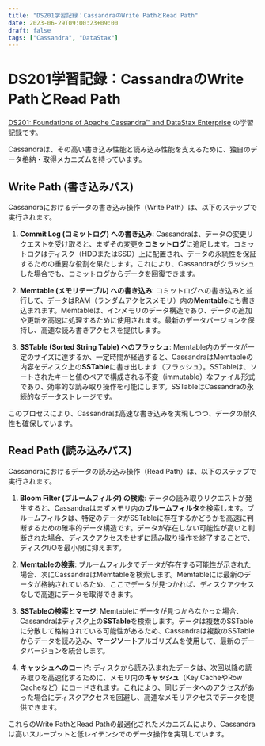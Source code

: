 ```yaml
---
title: "DS201学習記録：CassandraのWrite PathとRead Path"
date: 2023-06-29T09:00:23+09:00
draft: false
tags: ["Cassandra", "DataStax"] 
---
```

<!--more-->
# DS201学習記録：CassandraのWrite PathとRead Path

[DS201: Foundations of Apache Cassandra™ and DataStax Enterprise](https://www.datastax.com/jp/resources/datasheet/ds201-datastax-enterprise-foundations-apache-cassandratm) の学習記録です。

Cassandraは、その高い書き込み性能と読み込み性能を支えるために、独自のデータ格納・取得メカニズムを持っています。

## Write Path (書き込みパス)

Cassandraにおけるデータの書き込み操作（Write Path）は、以下のステップで実行されます。

1.  **Commit Log (コミットログ) への書き込み**:
    Cassandraは、データの変更リクエストを受け取ると、まずその変更を**コミットログ**に追記します。コミットログはディスク（HDDまたはSSD）上に配置され、データの永続性を保証するための重要な役割を果たします。これにより、Cassandraがクラッシュした場合でも、コミットログからデータを回復できます。

2.  **Memtable (メモリテーブル) への書き込み**:
    コミットログへの書き込みと並行して、データはRAM（ランダムアクセスメモリ）内の**Memtable**にも書き込まれます。Memtableは、インメモリのデータ構造であり、データの追加や更新を高速に処理するために使用されます。最新のデータバージョンを保持し、高速な読み書きアクセスを提供します。

3.  **SSTable (Sorted String Table) へのフラッシュ**:
    Memtable内のデータが一定のサイズに達するか、一定時間が経過すると、CassandraはMemtableの内容をディスク上の**SSTable**に書き出します（フラッシュ）。SSTableは、ソートされたキーと値のペアで構成される不変（immutable）なファイル形式であり、効率的な読み取り操作を可能にします。SSTableはCassandraの永続的なデータストレージです。

このプロセスにより、Cassandraは高速な書き込みを実現しつつ、データの耐久性も確保しています。

## Read Path (読み込みパス)

Cassandraにおけるデータの読み込み操作（Read Path）は、以下のステップで実行されます。

1.  **Bloom Filter (ブルームフィルタ) の検索**:
    データの読み取りリクエストが発生すると、Cassandraはまずメモリ内の**ブルームフィルタ**を検索します。ブルームフィルタは、特定のデータがSSTableに存在するかどうかを高速に判断するための確率的データ構造です。データが存在しない可能性が高いと判断された場合、ディスクアクセスをせずに読み取り操作を終了することで、ディスクI/Oを最小限に抑えます。

2.  **Memtableの検索**:
    ブルームフィルタでデータが存在する可能性が示された場合、次にCassandraはMemtableを検索します。Memtableには最新のデータが格納されているため、ここでデータが見つかれば、ディスクアクセスなしで高速にデータを取得できます。

3.  **SSTableの検索とマージ**:
    Memtableにデータが見つからなかった場合、Cassandraはディスク上の**SSTable**を検索します。データは複数のSSTableに分散して格納されている可能性があるため、Cassandraは複数のSSTableからデータを読み込み、**マージソート**アルゴリズムを使用して、最新のデータバージョンを統合します。

4.  **キャッシュへのロード**:
    ディスクから読み込まれたデータは、次回以降の読み取りを高速化するために、メモリ内の**キャッシュ**（Key CacheやRow Cacheなど）にロードされます。これにより、同じデータへのアクセスがあった場合にディスクアクセスを回避し、高速なメモリアクセスでデータを提供できます。

これらのWrite PathとRead Pathの最適化されたメカニズムにより、Cassandraは高いスループットと低レイテンシでのデータ操作を実現しています。